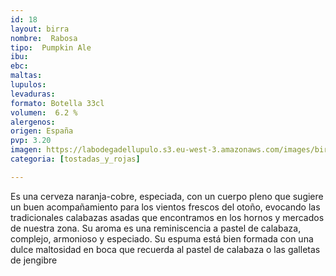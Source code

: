 ```yaml
---
id: 18
layout: birra
nombre:  Rabosa
tipo:  Pumpkin Ale
ibu: 
ebc:
maltas: 
lupulos: 
levaduras: 
formato: Botella 33cl
volumen:  6.2 %
alergenos: 
origen: España
pvp: 3.20
imagen: https://labodegadellupulo.s3.eu-west-3.amazonaws.com/images/birras/rabosa.jpg
categoria: [tostadas_y_rojas]

---
```

Es una cerveza naranja-cobre, especiada, con un cuerpo pleno que sugiere un buen acompañamiento para los vientos frescos del otoño, evocando las tradicionales calabazas asadas que encontramos en los hornos y mercados de nuestra zona. Su aroma es una reminiscencia a pastel de calabaza, complejo, armonioso y especiado. Su espuma está bien formada con una dulce maltosidad en boca que recuerda al pastel de calabaza o las galletas de jengibre





















